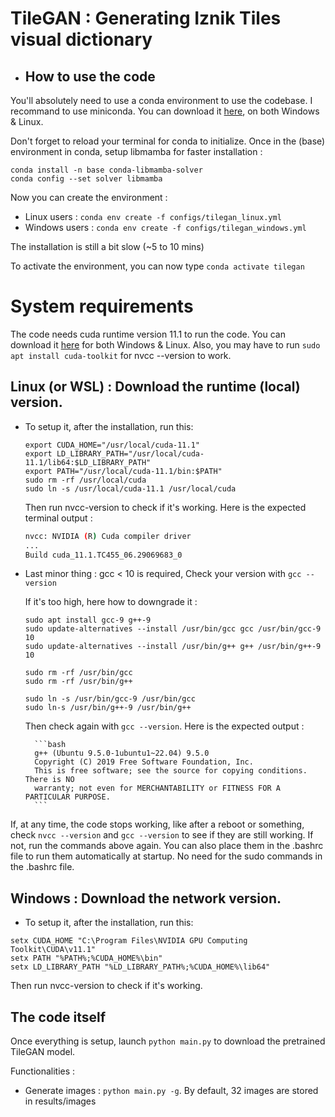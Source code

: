 
# TileGAN : Generating Iznik Tiles visual dictionary

- ## How to use the code

You'll absolutely need to use a conda environment to use the codebase.
I recommand to use miniconda.
You can download it [here](https://docs.conda.io/en/latest/miniconda.html), on both Windows & Linux. 

Don't forget to reload your terminal for conda to initialize.
Once in the (base) environment in conda, setup libmamba for faster installation :

```
conda install -n base conda-libmamba-solver
conda config --set solver libmamba
```

Now you can create the environment :

- Linux users : `conda env create -f configs/tilegan_linux.yml`
- Windows users : `conda env create -f configs/tilegan_windows.yml`

The installation is still a bit slow (~5 to 10 mins)

To activate the environment, you can now type `conda activate tilegan`

# System requirements 

The code needs cuda runtime version 11.1 to run the code. You can download it [here](https://developer.nvidia.com/cuda-11.1.0-download-archive?target_os=Windows&target_arch=x86_64) for both Windows & Linux. Also, you may have to run `sudo apt install cuda-toolkit` for nvcc --version to work.


## Linux (or WSL) : Download the runtime (local) version. 

- To setup it, after the installation, run this:
    ```
    export CUDA_HOME="/usr/local/cuda-11.1"
    export LD_LIBRARY_PATH="/usr/local/cuda-11.1/lib64:$LD_LIBRARY_PATH"
    export PATH="/usr/local/cuda-11.1/bin:$PATH"
    sudo rm -rf /usr/local/cuda
    sudo ln -s /usr/local/cuda-11.1 /usr/local/cuda

    ```	

    Then run nvcc-version to check if it's working.
    Here is the expected terminal output :

    ```bash
    nvcc: NVIDIA (R) Cuda compiler driver
    ...
    Build cuda_11.1.TC455_06.29069683_0
    ```
- Last minor thing : gcc < 10 is required, 
    Check your version with `gcc --version`

    If it's too high, here how to downgrade it :
    ```
    sudo apt install gcc-9 g++-9
    sudo update-alternatives --install /usr/bin/gcc gcc /usr/bin/gcc-9 10
    sudo update-alternatives --install /usr/bin/g++ g++ /usr/bin/g++-9 10
    
    sudo rm -rf /usr/bin/gcc
    sudo rm -rf /usr/bin/g++

    sudo ln -s /usr/bin/gcc-9 /usr/bin/gcc
    sudo ln-s /usr/bin/g++-9 /usr/bin/g++
    ```

    Then check again with `gcc --version`. Here is the expected output :
        
        ```bash
        g++ (Ubuntu 9.5.0-1ubuntu1~22.04) 9.5.0
        Copyright (C) 2019 Free Software Foundation, Inc.
        This is free software; see the source for copying conditions.  There is NO
        warranty; not even for MERCHANTABILITY or FITNESS FOR A PARTICULAR PURPOSE.
        ```

If, at any time, the code stops working, like after a reboot or something, check `nvcc --version` and `gcc --version` to see if they are still working. If not, run the commands above again. You can also place them in the .bashrc file to run them automatically at startup.	No need for the sudo commands in the .bashrc file.

## Windows : Download the network version. 
- To setup it, after the installation, run this:
```
setx CUDA_HOME "C:\Program Files\NVIDIA GPU Computing Toolkit\CUDA\v11.1"
setx PATH "%PATH%;%CUDA_HOME%\bin"
setx LD_LIBRARY_PATH "%LD_LIBRARY_PATH%;%CUDA_HOME%\lib64"
```	

Then run nvcc-version to check if it's working.



## The code itself

Once everything is setup, launch `python main.py` to download the pretrained TileGAN model.

Functionalities :

- Generate images : `python main.py -g`. By default, 32 images are stored in results/images
